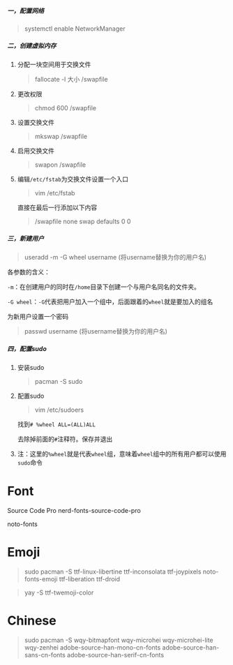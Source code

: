 ##### 一，配置网络

> systemctl enable NetworkManager

##### 二，创建虚拟内存

1. 分配一块空间用于交换文件

    > fallocate -l 大小 /swapfile

2. 更改权限

    > chmod 600 /swapfile

3. 设置交换文件

    > mkswap /swapfile

4. 启用交换文件

    > swapon /swapfile

5. 编辑`/etc/fstab`为交换文件设置一个入口

    > vim /etc/fstab

    直接在最后一行添加以下内容

    > /swapfile none swap defaults 0 0

##### 三，新建用户

> useradd -m -G wheel username (将username替换为你的用户名)

各参数的含义：

`-m`：在创建用户的同时在`/home`目录下创建一个与用户名同名的文件夹。

`-G wheel`：`-G`代表把用户加入一个组中，后面跟着的`wheel`就是要加入的组名

为新用户设置一个密码

> passwd username (将username替换为你的用户名)

##### 四，配置sudo

1. 安装sudo

    > pacman -S sudo

2. 配置sudo

    > vim /etc/sudoers

    找到`# %wheel ALL=(ALL)ALL`

    去除掉前面的`#`注释符。保存并退出

3. 注：这里的`%wheel`就是代表`wheel`组，意味着`wheel`组中的所有用户都可以使用`sudo`命令

# Font
Source Code Pro
nerd-fonts-source-code-pro

noto-fonts

# Emoji
> sudo pacman -S ttf-linux-libertine ttf-inconsolata ttf-joypixels noto-fonts-emoji ttf-liberation ttf-droid

> yay -S ttf-twemoji-color

# Chinese
> sudo pacman -S wqy-bitmapfont wqy-microhei wqy-microhei-lite wqy-zenhei adobe-source-han-mono-cn-fonts adobe-source-han-sans-cn-fonts adobe-source-han-serif-cn-fonts


